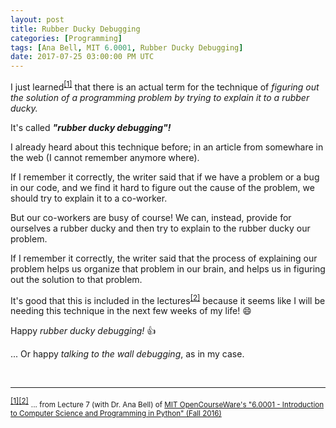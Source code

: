 ```yaml
---
layout: post
title: Rubber Ducky Debugging
categories: [Programming]
tags: [Ana Bell, MIT 6.0001, Rubber Ducky Debugging]
date: 2017-07-25 03:00:00 PM UTC
---
```


<!-- July 25, 2017 11:00:00 PM Philippine Time -->

I just learned<sup id="footnote-indicator-1">[[1]](#footnote-1)</sup> that there is an actual term for the technique of _figuring out the solution of a programming problem by trying to explain it to a rubber ducky._

It's called **_"rubber ducky debugging"!_**

<!--more-->

I already heard about this technique before; in an article from somewhare in the web (I cannot remember anymore where).

If I remember it correctly, the writer said that if we have a problem or a bug in our code, and we find it hard to figure out the cause of the problem, we should try to explain it to a co-worker. 

But our co-workers are busy of course! We can, instead, provide for ourselves a rubber ducky and then try to explain to the rubber ducky our problem.

If I remember it correctly, the writer said that the process of explaining our problem helps us organize that problem in our brain, and helps us in figuring out the solution to that problem.

It's good that this is included in the lectures<sup id="footnote-indicator-2">[[2]](#footnote-2)</sup> because it seems like I will be needing this technique in the next few weeks of my life! :smile:

Happy _rubber ducky debugging!_ :+1:

... Or happy _talking to the wall debugging_, as in my case.

<br />

---

<sup id="footnote-1">[[1]](#footnote-indicator-1)</sup><sup id="footnote-2">[[2]](#footnote-indicator-2)</sup> <small>... from Lecture 7 (with Dr. Ana Bell) of [MIT OpenCourseWare's "6.0001 - Introduction to Computer Science and Programming in Python" (Fall 2016)](https://ocw.mit.edu/courses/electrical-engineering-and-computer-science/6-0001-introduction-to-computer-science-and-programming-in-python-fall-2016/)</small>
